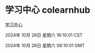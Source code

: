 # 学习中心 colearnhub
[学习中心](http://219.139.197.74:56308/colearnhub/)

2024年 10月 26日 星期六 16:10:01 CST

2024年 10月 26日 星期六 08:10:01 GMT
